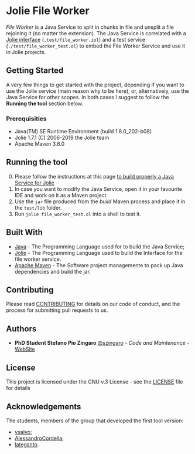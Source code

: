 # Jolie File Worker

*File Worker* is a Java Service to split in chunks in file and unsplit a file rejoining it (no matter the extension). The Java Service is correlated with a [Jolie interface](.test/file_worker.iol) (`.test/file_worker.iol`) and a test service (`./test/file_worker_test.ol`) to embed the File Worker Service  and use it in Jolie projects.

## Getting Started

A very few things to get started with the project, depending if you want to use the Jolie service (main reason why to be here), or, alternatively, use the Java Service for other scopes. In both cases I suggest to follow the **Running the tool** section below.

### Prerequisities

- Java(TM) SE Runtime Environment (build 1.8.0_202-b08)
- Jolie 1.7.1 (C) 2006-2019 the Jolie team
- Apache Maven 3.6.0

## Running the tool

0. Please follow the instructions at this page [to build properly a Java Service for Jolie](https://jolielang.gitbook.io/docs/technology-integration/javaservices)
1. In case you want to modify the Java Service, open it in your favourite IDE and work on it as a Maven project.
2. Use the `jar` file produced from the *build* Maven process and place it in the `test/lib` folder.
3. Run `jolie file_worker_test.ol` into a shell to test it.

## Built With

* [Java](https://openjdk.java.net/) - The Programming Language used for to build the Java Service;
* [Jolie](https://www.jolie-lang.org/) - The Programming Language used to build the Interface for the file worker service.
* [Apache Maven](https://maven.apache.org/) - The Software project managemente to pack up Java dependencies and build the jar.

## Contributing

Please read [CONTRIBUTING](CONTRIBUTING.md) for details on our code of conduct,
and the process for submitting pull requests to us.

## Authors

* **PhD Student Stefano Pio Zingaro** [@szingaro](https://github.com/szingaro) - *Code and Maintenance* - [WebSite](http://cs.unibo.it/~stefanopio.zingaro)

## License

This project is licensed under the GNU v.3 License - see the [LICENSE](LICENSE) file for details

## Acknowledgements

The students, members of the group that developed the first tool version:
* [vsalvo](https://github.com/vsalvo);
* [AlessandroCordella](https://github.com/AlessandroCordella);
* [lateganto](https://github.com/lateganto).
